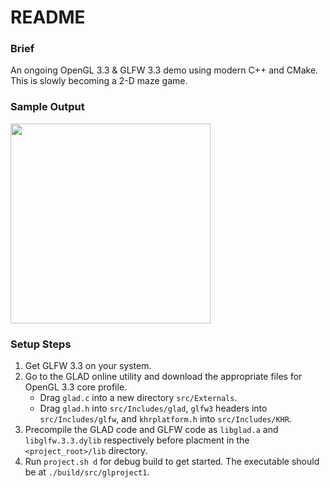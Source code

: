 # README

### Brief
An ongoing OpenGL 3.3 & GLFW 3.3 demo using modern C++ and CMake. This is slowly becoming a 2-D maze game.

### Sample Output
<img src="./readme_assets/Screenshot 2025-05-06 at 10.45.36 PM.png" width="320px">

### Setup Steps
 1. Get GLFW 3.3 on your system.
 2. Go to the GLAD online utility and download the appropriate files for OpenGL 3.3 core profile.
    - Drag `glad.c` into a new directory `src/Externals`.
    - Drag `glad.h` into `src/Includes/glad`, `glfw3` headers into `src/Includes/glfw`, and `khrplatform.h` into `src/Includes/KHR`.
 3. Precompile the GLAD code and GLFW code as `libglad.a` and `libglfw.3.3.dylib` respectively before placment in the `<project_root>/lib` directory.
 4. Run `project.sh d` for debug build to get started. The executable should be at `./build/src/glproject1`.
